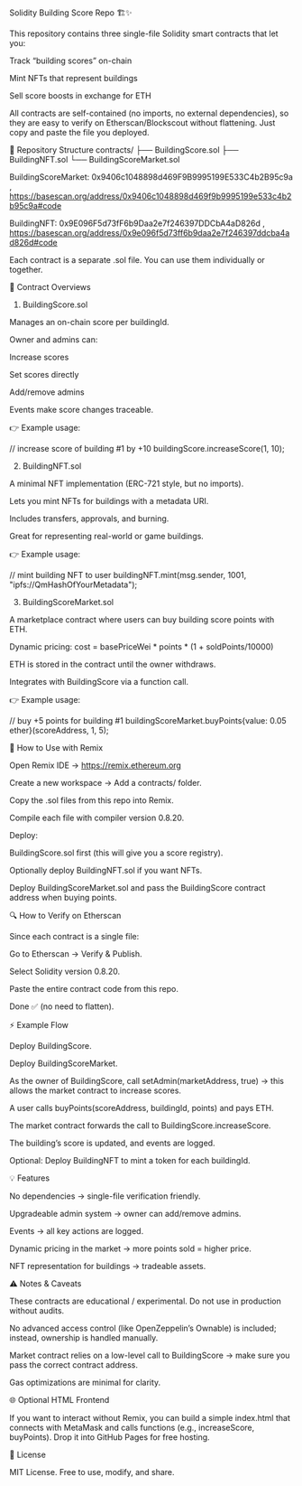 Solidity Building Score Repo 🏗️✨

This repository contains three single-file Solidity smart contracts that let you:

Track “building scores” on-chain

Mint NFTs that represent buildings

Sell score boosts in exchange for ETH

All contracts are self-contained (no imports, no external dependencies), so they are easy to verify on Etherscan/Blockscout without flattening. Just copy and paste the file you deployed.

📂 Repository Structure
contracts/
├── BuildingScore.sol
├── BuildingNFT.sol
└── BuildingScoreMarket.sol

BuildingScoreMarket: 0x9406c1048898d469F9B9995199E533C4b2B95c9a , https://basescan.org/address/0x9406c1048898d469f9b9995199e533c4b2b95c9a#code

BuildingNFT: 0x9E096F5d73fF6b9Daa2e7f246397DDCbA4aD826d ,  https://basescan.org/address/0x9e096f5d73ff6b9daa2e7f246397ddcba4ad826d#code



Each contract is a separate .sol file. You can use them individually or together.

📝 Contract Overviews
1. BuildingScore.sol

Manages an on-chain score per buildingId.

Owner and admins can:

Increase scores

Set scores directly

Add/remove admins

Events make score changes traceable.

👉 Example usage:

// increase score of building #1 by +10
buildingScore.increaseScore(1, 10);

2. BuildingNFT.sol

A minimal NFT implementation (ERC-721 style, but no imports).

Lets you mint NFTs for buildings with a metadata URI.

Includes transfers, approvals, and burning.

Great for representing real-world or game buildings.

👉 Example usage:

// mint building NFT to user
buildingNFT.mint(msg.sender, 1001, "ipfs://QmHashOfYourMetadata");

3. BuildingScoreMarket.sol

A marketplace contract where users can buy building score points with ETH.

Dynamic pricing:
cost = basePriceWei * points * (1 + soldPoints/10000)

ETH is stored in the contract until the owner withdraws.

Integrates with BuildingScore via a function call.

👉 Example usage:

// buy +5 points for building #1
buildingScoreMarket.buyPoints{value: 0.05 ether}(scoreAddress, 1, 5);

🚀 How to Use with Remix

Open Remix IDE → https://remix.ethereum.org

Create a new workspace → Add a contracts/ folder.

Copy the .sol files from this repo into Remix.

Compile each file with compiler version 0.8.20.

Deploy:

BuildingScore.sol first (this will give you a score registry).

Optionally deploy BuildingNFT.sol if you want NFTs.

Deploy BuildingScoreMarket.sol and pass the BuildingScore contract address when buying points.

🔍 How to Verify on Etherscan

Since each contract is a single file:

Go to Etherscan → Verify & Publish.

Select Solidity version 0.8.20.

Paste the entire contract code from this repo.

Done ✅ (no need to flatten).

⚡ Example Flow

Deploy BuildingScore.

Deploy BuildingScoreMarket.

As the owner of BuildingScore, call setAdmin(marketAddress, true) → this allows the market contract to increase scores.

A user calls buyPoints(scoreAddress, buildingId, points) and pays ETH.

The market contract forwards the call to BuildingScore.increaseScore.

The building’s score is updated, and events are logged.

Optional: Deploy BuildingNFT to mint a token for each buildingId.

💡 Features

No dependencies → single-file verification friendly.

Upgradeable admin system → owner can add/remove admins.

Events → all key actions are logged.

Dynamic pricing in the market → more points sold = higher price.

NFT representation for buildings → tradeable assets.

⚠️ Notes & Caveats

These contracts are educational / experimental. Do not use in production without audits.

No advanced access control (like OpenZeppelin’s Ownable) is included; instead, ownership is handled manually.

Market contract relies on a low-level call to BuildingScore → make sure you pass the correct contract address.

Gas optimizations are minimal for clarity.

🌐 Optional HTML Frontend

If you want to interact without Remix, you can build a simple index.html that connects with MetaMask and calls functions (e.g., increaseScore, buyPoints). Drop it into GitHub Pages for free hosting.

📜 License

MIT License. Free to use, modify, and share.
